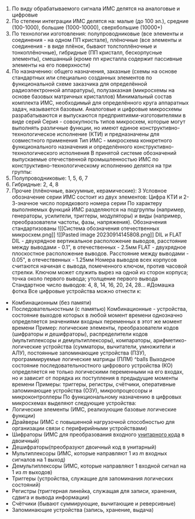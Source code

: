 1. По виду обрабатываемого сигнала ИМС делятся на аналоговые и цифровые
2. По степени интеграции ИМС делятся на: малые (до 100 эл.), средние (100-1000), большие (1000-10000), сверхбольшие (10000+)
3. По технологии изготовления: полупроводниковые (все элементы и соединения - на одном ПП кристале), плёночные (все элементы и соединения - в виде плёнок, бывают толстоплёночные и тонкоплёночные), гибридные (ПП кристалл, бескорпусные элементы), смешанный (кроме пп кристалла содержит пассивные элементы на его поверхности)
4. По назначению: общего назначения, заказные (схемы на основе стандартных или специально созданных элементов по функциональной схеме заказчика для определённой радиоэлектронной аппаратуры), полузаказная (микросхемы на основе базовых матричных кристаллов)
Минимальный состав комплекта ИМС, необходимый для определённого круга аппаратных задач, называется базовым. Аналоговые и цифровые микросхемы разрабатываются и выпускаются предприятиями-изготовителями в виде серий
Серия - совокупность типов микросхем, которые могут выполнять различные функции, но имеют единое конструктивно-технологическое исполнение (КТИ) и предназначены для совместного применения
Тип ИМС - микросхема конкретного функционального назначения и определённого конструктивно-технологического исполнения
В принятой системе обозначений выпускаемые отечественной промышленностью ИМС по конструктивно-технологическому исполнению делятся на три группы:
1. Полупроводниковые: 1, 5, 6, 7
2. Гибридные: 2, 4, 8
3. Прочие (плёночные, вакуумные, керамические): 3
Условное обозначение серии ИМС состоит из двух элементов: Цифра КТИ и 2-3-значное число порядкового номера серии
По характеру выполняемых функций ИМС разделяются на подгруппы (например, генераторы, усилители, триггеры, модуляторы) и виды (например, преобразователи частоты, фазы, напряжения). Обозначения стандартизованы
![[Система обозначения отечественных микросхем.png]]
![[Pasted image 20230914145808.png]]
DIL и FLAT
DIL - двухрядное вертикальное расположение выводов, расстояние между выводами - 0.1", в отечественных - 2.5мм
FLAT - двухрядное плоскостное расположение выводов. Расстояние между выводами - 0.05", в отечественных - 1.25мм
Номера выводов всех корпусов считаются начиная с вывода, помеченного ключом, против часовой стрелки. Ключом может служить вырез на одной из сторон корпуса; точка около первого вывода; утолщение первого вывода
Стандартное число выводов: 4, 8, 14, 16, 20, 24, 28...
#Домашка фотка
Все цифровые устройства можно отнести к: 
- Комбинационным (без памяти)
- Последовательностным (с памятью)
Комбинационные - устройства, состояние выходов которых в любой момент времени однозначно определяется значениями входных переменных в этот же момент времени
Пример: логические элементы, преобразователи кодов (шифраторы и дешифраторы), распределители кодов (мультиплексоры и демультиплексоры), компараторы, арифметико-логические устройства (сумматоры, вычитатели, умножители и АЛУ), постоянные запоминающие устройства (ПЗУ), программируемые логические матрицы (ПЛМ) ^balls
Выходное состояние последовательностного цифрового устройства (КО) определяется не только логическими переменными на его входах, но и зависит от порядка их поступления в предыдущие моменты времени 
Примеры: триггеры, регистры, счётчики, оперативные запоминающие устройства (ОЗУ), микропроцессоры и микроконтроллеры
По функциональному назначению в цифровых микросхемах выделяют следующие устройства:
- Логические элементы (ИМС, реализующие базовые логические функции)
- Драйверы (ИМС с повышенной нагрузочной способностью для организации связи с перифирийными устройствами)
- Шифраторы (ИМС для преобразования входного [унитарного кода](https://ru.wikipedia.org/wiki/%D0%A3%D0%BD%D0%B8%D1%82%D0%B0%D1%80%D0%BD%D1%8B%D0%B9_%D0%BA%D0%BE%D0%B4) в двоичный)
- Дешифраторы(преобразуют двоичный код в унитарный)
- Мультиплексоры (ИМС, которые направляют 1 из $m$ входных сигналов на 1 выход)
- Демультиплексоры (ИМС, которые направляют 1 входной сигнал на 1 из $m$ выходов)
- Триггеры (устройства, служащие для запоминания логических состояний)
- Регистры (триггерная линейка, служащая для записи, хранения, сдвига и вывода информации)
- Счётчики (бывают суммирующие, вычитающие и реверсивные)
- Запоминающие устройства (запись, хранение, выдача)